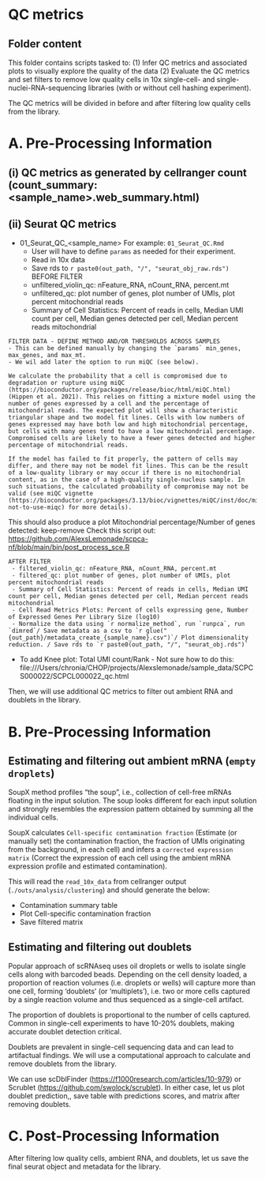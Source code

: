 # QC metrics

## Folder content

This folder contains scripts tasked to:
(1) Infer QC metrics and associated plots to visually explore the quality of the data
(2) Evaluate the QC metrics and set filters to remove low quality cells
in 10x single-cell- and single-nuclei-RNA-sequencing libraries (with or without cell hashing experiment).


The QC metrics will be divided in before and after filtering low quality cells from the library.

# A. Pre-Processing Information

## (i) QC metrics as generated by cellranger count (count_summary: <sample_name>.web_summary.html)
## (ii) Seurat QC metrics
   - 01_Seurat_QC_<sample_name> For example: `01_Seurat_QC.Rmd`
     - User will have to define `params` as needed for their experiment.
     - Read in 10x data
     - Save rds to `r paste0(out_path, "/", "seurat_obj_raw.rds")`
     BEFORE FILTER
     - unfiltered_violin_qc: nFeature_RNA, nCount_RNA, percent.mt
     - unfiltered_qc: plot number of genes, plot number of UMIs, plot percent mitochondrial reads
     - Summary of Cell Statistics: Percent of reads in cells, Median UMI count per cell, Median genes detected per cell, Median percent reads mitochondrial


    FILTER DATA - DEFINE METHOD AND/OR THRESHOLDS ACROSS SAMPLES
    - This can be defined manually by changing the `params` min_genes, max_genes, and max_mt.
    - We wil add later the option to run miQC (see below).
          
    We calculate the probability that a cell is compromised due to degradation or rupture using miQC (https://bioconductor.org/packages/release/bioc/html/miQC.html) (Hippen et al. 2021). This relies on fitting a mixture model using the number of genes expressed by a cell and the percentage of mitochondrial reads. The expected plot will show a characteristic triangular shape and two model fit lines. Cells with low numbers of genes expressed may have both low and high mitochondrial percentage, but cells with many genes tend to have a low mitochondrial percentage. Compromised cells are likely to have a fewer genes detected and higher percentage of mitochondrial reads.

    If the model has failed to fit properly, the pattern of cells may differ, and there may not be model fit lines. This can be the result of a low-quality library or may occur if there is no mitochondrial content, as in the case of a high-quality single-nucleus sample. In such situations, the calculated probability of compromise may not be valid (see miQC vignette (https://bioconductor.org/packages/3.13/bioc/vignettes/miQC/inst/doc/miQC.html#when-not-to-use-miqc) for more details).

   This should also produce a plot Mitochondrial percentage/Number of genes detected: keep-remove
   Check this script out: https://github.com/AlexsLemonade/scpca-nf/blob/main/bin/post_process_sce.R



    AFTER FILTER
     - filtered_violin_qc: nFeature_RNA, nCount_RNA, percent.mt
     - filtered_qc: plot number of genes, plot number of UMIs, plot percent mitochondrial reads
     - Summary of Cell Statistics: Percent of reads in cells, Median UMI count per cell, Median genes detected per cell, Median percent reads mitochondrial
     - Cell Read Metrics Plots: Percent of cells expressing gene, Number of Expressed Genes Per Library Size (log10)
     - Normalize the data using `r normalize_method`, run `runpca`, run `dimred`/ Save metadata as a csv to `r glue("{out_path}/metadata_create_{sample_name}.csv")`/ Plot dimensionality reduction. / Save rds to `r paste0(out_path, "/", "seurat_obj.rds")`


- To add Knee plot: Total UMI count/Rank - Not sure how to do this: file:///Users/chronia/CHOP/projects/Alexslemonade/sample_data/SCPCS000022/SCPCL000022_qc.html



Then, we will use additional QC metrics to filter out ambient RNA and doublets in the library.

# B. Pre-Processing Information

## Estimating and filtering out ambient mRNA (`empty droplets`)

SoupX method profiles “the soup”, i.e., collection of cell-free mRNAs floating in the input solution. The soup looks different for each input solution and strongly resembles the expression pattern obtained by summing all the individual cells.

SoupX calculates `Cell-specific contamination fraction` (Estimate (or manually set) the contamination fraction, the fraction of UMIs originating from the background, in each cell) and infers a `corrected expression matrix` (Correct the expression of each cell using the ambient mRNA expression profile and estimated contamination).

This will read the `read_10x_data` from cellranger output (`./outs/analysis/clustering`) and should generate the below:

  - Contamination summary table
  - Plot Cell-specific contamination fraction 
  - Save filtered matrix


## Estimating and filtering out doublets

Popular approach of scRNAseq uses oil droplets or wells to isolate single cells along with barcoded beads. Depending on the cell density loaded, a proportion of reaction volumes (i.e. droplets or wells) will capture more than one cell, forming ‘doublets’ (or ‘multiplets’), i.e. two or more cells captured by a single reaction volume and thus sequenced as a single-cell artifact. 

The proportion of doublets is proportional to the number of cells captured. Common in single-cell experiments to have 10-20% doublets, making accurate doublet detection critical.

Doublets are prevalent in single-cell sequencing data and can lead to artifactual findings. We will use a computational approach to calculate and remove doublets from the library.

We can use scDblFinder (https://f1000research.com/articles/10-979) or Scrublet (https://github.com/swolock/scrublet).
In either case, let us plot doublet prediction,, save table with predictions scores, and matrix after removing doublets.



# C. Post-Processing Information
After filtering low quality cells, ambient RNA, and doublets, let us save the final seurat object and metadata for the library.

